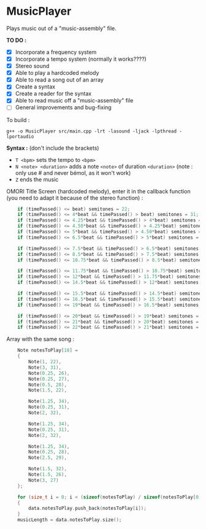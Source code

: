 # MusicPlayer

Plays music out of a "music-assembly" file.

__TO DO :__
- [x] Incorporate a frequency system
- [x] Incorporate a tempo system (normally it works????)
- [x] Stereo sound
- [x] Able to play a hardcoded melody
- [x] Able to read a song out of an array
- [x] Create a syntax
- [x] Create a reader for the syntax
- [x] Able to read music off a "music-assembly" file
- [ ] General improvements and bug-fixing

To build :
```
g++ -o MusicPlayer src/main.cpp -lrt -lasound -ljack -lpthread -lportaudio
```

__Syntax :__ (don't include the brackets)
- `T <bpm>` sets the tempo to `<bpm>`
- `N <note> <duration>` adds a note `<note>` of duration `<duration>` (note : only use # and never bémol, as it won't work)
- `Z` ends the music

OMORI Title Screen (hardcoded melody), enter it in the callback function (you need to adapt it because of the stereo function) :
```cpp
    if (timePassed() <= beat) semitones = 22;
    if (timePassed() <= 4*beat && timePassed() > beat) semitones = 31;
    if (timePassed() <= 4.25*beat && timePassed() > 4*beat) semitones = 26;
    if (timePassed() <= 4.50*beat && timePassed() > 4.25*beat) semitones = 27;
    if (timePassed() <= 5*beat && timePassed() > 4.50*beat) semitones = 28;
    if (timePassed() <= 6.5*beat && timePassed() > 5*beat) semitones = 22;

    if (timePassed() <= 7.5*beat && timePassed() > 6.5*beat) semitones = 34;
    if (timePassed() <= 8.5*beat && timePassed() > 7.5*beat) semitones = 31;
    if (timePassed() <= 10.75*beat && timePassed() > 8.5*beat) semitones = 32;

    if (timePassed() <= 11.75*beat && timePassed() > 10.75*beat) semitones = 34;
    if (timePassed() <= 12*beat && timePassed() > 11.75*beat) semitones = 31;
    if (timePassed() <= 14.5*beat && timePassed() > 12*beat) semitones = 32;

    if (timePassed() <= 15.5*beat && timePassed() > 14.5*beat) semitones = 34;
    if (timePassed() <= 16.5*beat && timePassed() > 15.5*beat) semitones = 28;
    if (timePassed() <= 19*beat && timePassed() > 16.5*beat) semitones = 29;

    if (timePassed() <= 20*beat && timePassed() > 19*beat) semitones = 32;
    if (timePassed() <= 21*beat && timePassed() > 20*beat) semitones = 26;
    if (timePassed() <= 22*beat && timePassed() > 21*beat) semitones = 27;
```

Array with the same song :
```cpp
    Note notesToPlay[18] =
    {
        Note(1, 22),
        Note(3, 31),
        Note(0.25, 26),
        Note(0.25, 27),
        Note(0.5, 28),
        Note(1.5, 22),

        Note(1.25, 34),
        Note(0.25, 31),
        Note(2, 32),

        Note(1.25, 34),
        Note(0.25, 31),
        Note(2, 32),

        Note(1.25, 34),
        Note(0.25, 28),
        Note(2.5, 29),

        Note(1.5, 32),
        Note(1.5, 26),
        Note(3, 27)
    };

    for (size_t i = 0; i < (sizeof(notesToPlay) / sizeof(notesToPlay[0])); i++)
    {
        data.notesToPlay.push_back(notesToPlay[i]);
    }
    musicLength = data.notesToPlay.size();
```